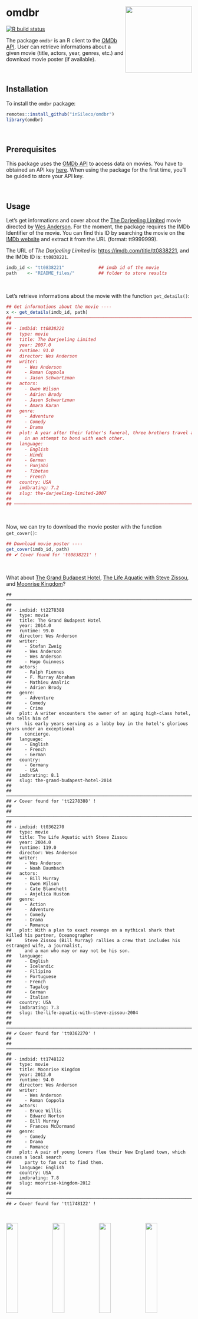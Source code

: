 
<!-- README.md is generated from README.Rmd. Please edit that file -->

# omdbr <img src="README_files/ticket.png" height="180" align="right"/>

<!-- badges: start -->

[![R build
status](https://github.com/inSileco/omdbr/workflows/R-CMD-check/badge.svg)](https://github.com/inSileco/omdbr/actions)
<!-- badges: end -->

The package `omdbr` is an R client to the [OMDb
API](http://www.omdbapi.com). User can retrieve informations about a
given movie (title, actors, year, genres, etc.) and download movie
poster (if available).

<br />

## Installation

To install the `omdbr` package:

``` r
remotes::install_github("inSileco/omdbr")
library(omdbr)
```

<br />

## Prerequisites

This package uses the [OMDb API](http://www.omdbapi.com) to access data
on movies. You have to obtained an API key
[here](http://www.omdbapi.com/apikey.aspx). When using the package for
the first time, you’ll be guided to store your API key.

<br />

## Usage

Let’s get informations and cover about the [The Darjeeling
Limited](https://imdb.com/title/tt0838221) movie directed by [Wes
Anderson](https://en.wikipedia.org/wiki/Wes_Anderson). For the moment,
the package requires the IMDb Identifier of the movie. You can find this
ID by searching the movie on the [IMDb website](https://imdb.com) and
extract it from the URL (format: tt9999999).

The URL of *The Darjeeling Limited* is:
<https://imdb.com/title/tt0838221>, and the IMDb ID is: `tt0838221`.

``` r
imdb_id <- "tt0838221"             ## imdb id of the movie
path    <- "README_files/"         ## folder to store results
```

<br />

Let’s retrieve informations about the movie with the function
`get_details()`:

``` r
## Get informations about the movie ----
x <- get_details(imdb_id, path)
## ────────────────────────────────────────────────────────────────────────────────
## 
## - imdbid: tt0838221
##   type: movie
##   title: The Darjeeling Limited
##   year: 2007.0
##   runtime: 91.0
##   director: Wes Anderson
##   writer:
##     - Wes Anderson
##     - Roman Coppola
##     - Jason Schwartzman
##   actors:
##     - Owen Wilson
##     - Adrien Brody
##     - Jason Schwartzman
##     - Amara Karan
##   genre:
##     - Adventure
##     - Comedy
##     - Drama
##   plot: A year after their father's funeral, three brothers travel across India by train
##     in an attempt to bond with each other.
##   language:
##     - English
##     - Hindi
##     - German
##     - Punjabi
##     - Tibetan
##     - French
##   country: USA
##   imdbrating: 7.2
##   slug: the-darjeeling-limited-2007
## 
## ────────────────────────────────────────────────────────────────────────────────
```

<br />

Now, we can try to download the movie poster with the function
`get_cover()`:

``` r
## Download movie poster ----
get_cover(imdb_id, path)
## ✔ Cover found for 'tt0838221' !
```

<br />

What about [The Grand Budapest Hotel](https://imdb.com/title/tt2278388),
[The Life Aquatic with Steve Zissou](https://imdb.com/title/tt0362270),
and [Moonrise Kingdom](https://www.imdb.com/title/tt1748122)?

    ## ────────────────────────────────────────────────────────────────────────────────
    ## 
    ## - imdbid: tt2278388
    ##   type: movie
    ##   title: The Grand Budapest Hotel
    ##   year: 2014.0
    ##   runtime: 99.0
    ##   director: Wes Anderson
    ##   writer:
    ##     - Stefan Zweig
    ##     - Wes Anderson
    ##     - Wes Anderson
    ##     - Hugo Guinness
    ##   actors:
    ##     - Ralph Fiennes
    ##     - F. Murray Abraham
    ##     - Mathieu Amalric
    ##     - Adrien Brody
    ##   genre:
    ##     - Adventure
    ##     - Comedy
    ##     - Crime
    ##   plot: A writer encounters the owner of an aging high-class hotel, who tells him of
    ##     his early years serving as a lobby boy in the hotel's glorious years under an exceptional
    ##     concierge.
    ##   language:
    ##     - English
    ##     - French
    ##     - German
    ##   country:
    ##     - Germany
    ##     - USA
    ##   imdbrating: 8.1
    ##   slug: the-grand-budapest-hotel-2014
    ## 
    ## ────────────────────────────────────────────────────────────────────────────────
    ## ✔ Cover found for 'tt2278388' !
    ## 
    ## ────────────────────────────────────────────────────────────────────────────────
    ## 
    ## - imdbid: tt0362270
    ##   type: movie
    ##   title: The Life Aquatic with Steve Zissou
    ##   year: 2004.0
    ##   runtime: 119.0
    ##   director: Wes Anderson
    ##   writer:
    ##     - Wes Anderson
    ##     - Noah Baumbach
    ##   actors:
    ##     - Bill Murray
    ##     - Owen Wilson
    ##     - Cate Blanchett
    ##     - Anjelica Huston
    ##   genre:
    ##     - Action
    ##     - Adventure
    ##     - Comedy
    ##     - Drama
    ##     - Romance
    ##   plot: With a plan to exact revenge on a mythical shark that killed his partner, Oceanographer
    ##     Steve Zissou (Bill Murray) rallies a crew that includes his estranged wife, a journalist,
    ##     and a man who may or may not be his son.
    ##   language:
    ##     - English
    ##     - Icelandic
    ##     - Filipino
    ##     - Portuguese
    ##     - French
    ##     - Tagalog
    ##     - German
    ##     - Italian
    ##   country: USA
    ##   imdbrating: 7.3
    ##   slug: the-life-aquatic-with-steve-zissou-2004
    ## 
    ## ────────────────────────────────────────────────────────────────────────────────
    ## ✔ Cover found for 'tt0362270' !
    ## 
    ## ────────────────────────────────────────────────────────────────────────────────
    ## 
    ## - imdbid: tt1748122
    ##   type: movie
    ##   title: Moonrise Kingdom
    ##   year: 2012.0
    ##   runtime: 94.0
    ##   director: Wes Anderson
    ##   writer:
    ##     - Wes Anderson
    ##     - Roman Coppola
    ##   actors:
    ##     - Bruce Willis
    ##     - Edward Norton
    ##     - Bill Murray
    ##     - Frances McDormand
    ##   genre:
    ##     - Comedy
    ##     - Drama
    ##     - Romance
    ##   plot: A pair of young lovers flee their New England town, which causes a local search
    ##     party to fan out to find them.
    ##   language: English
    ##   country: USA
    ##   imdbrating: 7.8
    ##   slug: moonrise-kingdom-2012
    ## 
    ## ────────────────────────────────────────────────────────────────────────────────
    ## ✔ Cover found for 'tt1748122' !

<br />

<p align="center">

<img src="README_files/covers/tt0362270.jpg" width="25%" /><img src="README_files/covers/tt0838221.jpg" width="25%" /><img src="README_files/covers/tt1748122.jpg" width="25%" /><img src="README_files/covers/tt2278388.jpg" width="25%" />

</p>

<br />

Results are stored as follow:

``` r
README_files
├── covers
│   ├── tt0362270.jpg
│   ├── tt0838221.jpg
│   ├── tt1748122.jpg
│   └── tt2278388.jpg
└── data
    ├── tt0362270.yml
    ├── tt0838221.yml
    ├── tt1748122.yml
    └── tt2278388.yml

2 directories, 8 files
```

<br />

Let’s import informations on these four movies:

``` r
## Read Movies Details ----
movies <- read_details(path)

movies[ , c("imdbid", "title", "year", "runtime", "imdbrating")]
##      imdbid                              title year runtime imdbrating
## 1 tt0362270 The Life Aquatic with Steve Zissou 2004     119        7.3
## 2 tt0838221             The Darjeeling Limited 2007      91        7.2
## 3 tt1748122                   Moonrise Kingdom 2012      94        7.8
## 4 tt2278388           The Grand Budapest Hotel 2014      99        8.1
```

<br />

:construction\_worker: **This package is still under development and
some other goodies will be available soon\!**

library(omdbr)

x \<- find\_imdb\_id(“The Life of David Gale”)

imdb\_id \<- x$imdbid

details \<- get\_details(imdb\_id) get\_cover(imdb\_id)

details \<- read\_details()
